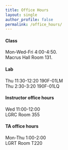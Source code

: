 ```yaml
---
title: Office Hours
layout: single
author_profile: false
permalink: /office_hours/
---
```


#### Class

Mon-Wed-Fri 4:00-4:50.  
Macrus Hall Room 131. 

#### Lab

Thu 11:30-12:20 190F-01LM   
Thu 2:30-3:20 190F-01LQ

#### Instructor office hours
  
Wed 11:00-12:00  
LGRC Room 355

#### TA office hours

Mon-Thu 1:00-2:00  
LGRT Room T220
